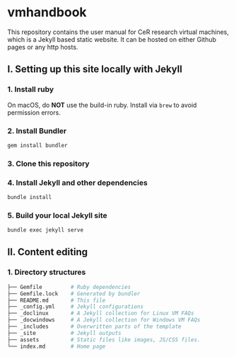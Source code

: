 # vmhandbook

This repository contains the user manual for CeR research virtual machines, which is a Jekyll based static website. It can be hosted on either Github pages or any http hosts.

## I. Setting up this site locally with Jekyll

### 1. Install ruby

On macOS, do **NOT** use the build-in ruby. Install via `brew` to avoid permission errors.

### 2. Install Bundler

```bash
gem install bundler
```

### 3. Clone this repository

### 4. Install Jekyll and other dependencies

```bash
bundle install
```

### 5. Build your local Jekyll site

```bash
bundle exec jekyll serve
```

## II. Content editing

### 1. Directory structures

```bash
├── Gemfile         # Ruby dependencies
├── Gemfile.lock    # Generated by bundler
├── README.md       # This file
├── _config.yml     # Jekyll configurations
├── _doclinux       # A Jekyll collection for Linux VM FAQs
├── _docwindows     # A Jekyll collection for Windows VM FAQs
├── _includes       # Overwritten parts of the template 
├── _site           # Jekyll outputs
├── assets          # Static files like images, JS/CSS files.
└── index.md        # Home page
```


